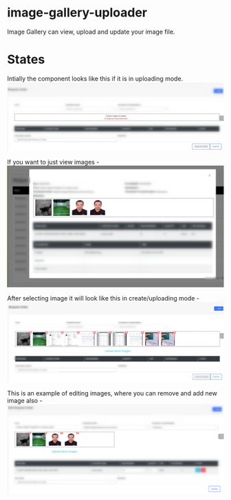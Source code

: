 # image-gallery-uploader
Image Gallery can view, upload and update your image file.

# States
Intially the component looks like this if it is in uploading mode.
![Initial State](https://github.com/ShaonMajumder/image-gallery-uploader/blob/HEAD/pictures/inital.jpg)

If you want to just view images -
![Initial State](https://github.com/ShaonMajumder/image-gallery-uploader/blob/HEAD/pictures/view.png)

After selecting image it will look like this in create/uploading mode -
![Initial State](https://github.com/ShaonMajumder/image-gallery-uploader/blob/HEAD/pictures/create.png)

This is an example of editing images, where you can remove and add new image also -
![Initial State](https://github.com/ShaonMajumder/image-gallery-uploader/blob/HEAD/pictures/update.png)

